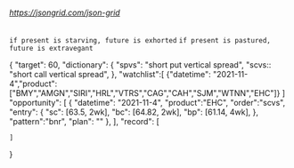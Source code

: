 ######   https://jsongrid.com/json-grid

`if present is starving, future is exhorted`
`if present is pastured, future is extravegant` 

{
    "target": 60,
    "dictionary": {
        "spvs": "short put vertical spread",
        "scvs:: "short call vertical spread",
    },
    "watchlist":[
        {"datetime": "2021-11-4","product":["BMY","AMGN","SIRI","HRL","VTRS","CAG","CAH","SJM","WTNN","EHC"]}
    ]
    "opportunity": [
        {
            "datetime": "2021-11-4", "product":"EHC", "order":"scvs", 
            "entry": {
                "sc": [63.5, 2wk],
                "bc": [64.82, 2wk],
                "bp": [61.14, 4wk],
            },
            "pattern":"bnr", 
            "plan": ""
        },
    ],
    "record": [
        
    ]
}